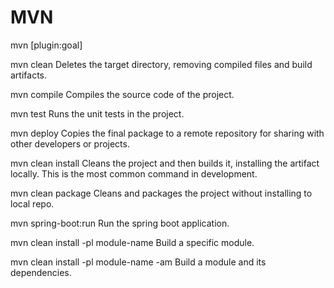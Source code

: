 # MVN

mvn <lifecycle-phase> [plugin:goal]

mvn clean
Deletes the target directory, removing compiled files and build artifacts.

mvn compile
Compiles the source code of the project.

mvn test
Runs the unit tests in the project.

mvn deploy
Copies the final package to a remote repository for sharing with other developers or projects.

mvn clean install
Cleans the project and then builds it, installing the artifact locally. This is the most common command in development.

mvn clean package
Cleans and packages the project without installing to local repo.

mvn spring-boot:run
Run the spring boot application.

mvn clean install -pl module-name
Build a specific module.

mvn clean install -pl module-name -am
Build a module and its dependencies.
